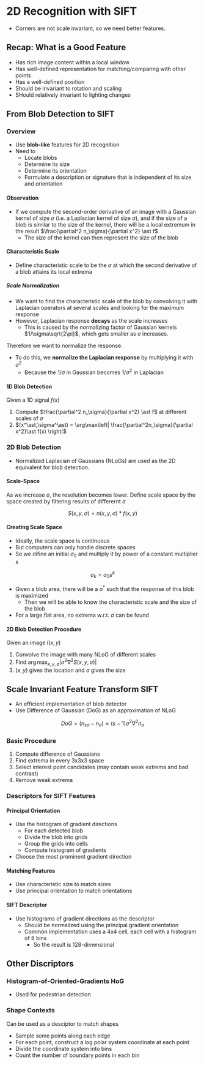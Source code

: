 # 2D Recognition with SIFT

- Corners are not scale invariant, so we need better features.

## Recap: What is a Good Feature

- Has rich image content within a local window
- Has well-defined representation for matching/comparing with other points
- Has a well-defined position
- Should be invariant to rotation and scaling
- SHould relatively invariant to lighting changes

## From Blob Detection to SIFT

### Overview

- Use **blob-like** features for 2D recognition
- Need to
  - Locate blobs
  - Determine its size
  - Determine its orientation
  - Formulate a description or signature that is independent of its size and orientation

#### Observation

- If we compute the second-order derivative of an image with a Gaussian kernel of size $\sigma$ (i.e. a Laplacian kernel of size $\sigma$), and if the size of a blob is similar to the size of the kernel, there will be a local extremum in the result $\frac{\partial^2 n_\sigma}{\partial x^2} \ast f$
  - The size of the kernel can then represent the size of the blob

#### Characteristic Scale

- Define characteristic scale to be the $\sigma$ at which the second derivative of a blob attains its local extrema

##### Scale Normalization

- We want to find the characteristic scale of the blob by convolving it with Laplacian operators at several scales and looking for the maximum response
- However, Laplacian response **decays** as the scale increases
  - This is caused by the normalizing factor of Gaussian kernels $1/\sigma\sqrt{2\pi}$, which gets smaller as $\sigma$ increases.

Therefore we want to normalize the response.

- To do this, we **normalize the Laplacian response** by multiplying it with $\sigma^2$
  - Because the $1/\sigma$ in Gaussian becomes $1/\sigma^2$ in Laplacian

#### 1D Blob Detection

Given a 1D signal $f(x)$

1. Compute $\frac{\partial^2 n_\sigma}{\partial x^2} \ast f$ at different scales of $\sigma$
2. $(x^\ast,\sigma^\ast) = \arg\max\left| \frac{\partial^2n_\sigma}{\partial x^2}\ast f(x) \right|$

### 2D Blob Detection

- Normalized Laplacian of Gaussians (NLoGs) are used as the 2D equivalent for blob detection.

#### Scale-Space

As we increase $\sigma$, the resolution becomes lower. Define scale space by the space created by filtering results of differernt $\sigma$

$$ S(x,y,\sigma) = n(x,y,\sigma) \ast f(x,y) $$

#### Creating Scale Space

- Ideally, the scale space is continuous
- But computers can only handle discrete spaces
- So we difine an initial $\sigma_0$ and multiply it by power of a constant multiplier $s$

$$ \sigma_k = \sigma_0s^k $$

- Given a blob area, there will be a $\sigma^\ast$ such that the response of this blob is maximized
  - Then we will be able to know the characteristic scale and the size of the blob
- For a large flat area, no extrema w.r.t. $\sigma$ can be found

#### 2D Blob Detection Procedure

Given an image $I(x,y)$

1. Convolve the image with many NLoG of different scales
2. Find $\arg\max_{x,y,\sigma}|\sigma^2\nabla^2S(x,y,\sigma)|$
3. $(x,y)$ gives the location and $\sigma$ gives the size

## Scale Invariant Feature Transform SIFT

- An efficient implementation of blob detector
- Use Difference of Gaussian (DoG) as an approximation of NLoG

$$ DoG = (n_{s\sigma} - n_{\sigma}) \approx (s-1)\sigma^2\nabla^2n_{\sigma} $$

### Basic Procedure

1. Compute difference of Gaussians
2. Find extrema in every 3x3x3 space
3. Select interest point candidates (may contain weak extrema and bad contrast)
4. Remove weak extrema

### Descriptors for SIFT Features

#### Principal Orientation

- Use the histogram of gradient directions
  - For each detected blob
  - Divide the blob into grids
  - Group the grids into cells
  - Compute histogram of gradients
- Choose the most prominent gradient direction

#### Matching Features

- Use characteristic size to match sizes
- Use principal orientation to match orientations

#### SIFT Descriptor

- Use histograms of gradient directions as the descriptor
  - Should be normalized using the principal gradient orientation
  - Common implementation uses a 4x4 cell, each cell with a histogram of 8 bins
    - So the result is 128-dimensional

## Other Discriptors

### Histogram-of-Oriented-Gradients HoG

- Used for pedestrian detection

### Shape Contexts

Can be used as a desciptor to match shapes

- Sample some points along each edge
- For each point, construct a log polar system coordinate at each point
- Divide the coordinate system into bins
- Count the number of boundary points in each bin
